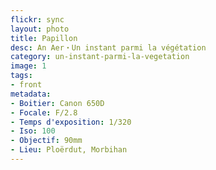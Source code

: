 ```yaml
---
flickr: sync
layout: photo
title: Papillon
desc: An Aer・Un instant parmi la végétation
category: un-instant-parmi-la-vegetation
image: 1
tags:
- front
metadata:
- Boitier: Canon 650D
- Focale: F/2.8
- Temps d'exposition: 1/320
- Iso: 100
- Objectif: 90mm
- Lieu: Ploërdut, Morbihan
---
```

